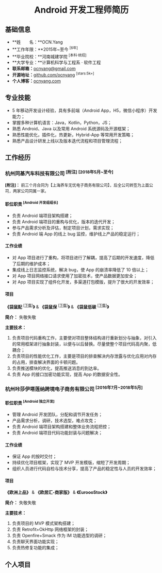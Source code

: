 <h1 align=center>Android 开发工程师简历</h1>

## 基础信息

- **姓　　名：**OCN.Yang
- **工作年限：**2015年~至今 <sup>[6年]</sup>
- **毕业院校：**河南城建学院 <sup>[本科·统招]</sup>
- **大学专业：**计算机科学与工程系 · 软件工程
- **联系邮箱：**[ocnyang@gmail.com](mailto:ocnyang@gmail.com)
- **开源地址：**[github.com/ocnyang](https://github.com/ocnyang) <sup>[stars:5k+]</sup>
- **个人博客：**[ocnyang.com](http://ocnyang.com/)

## 专业技能
* 5 年移动开发设计经验，具有多前端（Android App，H5，微信小程序）开发能力；
* 掌握多种计算机语言：Java，Kotlin，Python，JS；
* 熟悉 Android、Java 以及常用 Android 系统源码及开源框架；
* 熟悉性能优化，插件化，热更新，Hybrid-App 等常用开发策略；
* 熟悉产品设计研发上线以及版本迭代流程和项目管理流程；

## 工作经历
### 杭州同基汽车科技有限公司 <sup>[附注]</sup> <sup>[2018年5月~至今]</sup>
<font size=2 >**[附注]：** 前三个月合同为【上海养车无忧电子商务有限公司】，后全公司转签为上面公司，两家公司同属一家。</font>

#### 职位职责 <sup>[Android 开发组组长]</sup>  
* 负责 Android 端项目架构搭建；
* 负责 Android 端项目的重构与优化，版本的迭代开发；
* 参与产品需求分析及评估，制定项目计划，需求实现；
* 负责 Android 端 App 的线上 bug 监控，维护线上产品的稳定运行；

#### 工作业绩  
* 对 App 项目进行了重构，将项目进行了解耦，提高了后期的开发速度，降低了后期的维护成本；
* 集成线上日志监控系统，解决 bug，使 App 的崩溃率降低了 10 倍以上；
* 对 App 项目网络接口请求使用了加密技术，使产品数据更加安全；
* 对 App 项目实现了组件化开发，多渠道打包模版，提升了很大的开发效率；

#### 项目
**《袋鼠配** <sup>[[下载][link_autoparts]]</sup>**》** & **《袋鼠保** <sup>[[下载][link_cloud]]</sup>**》** & **《袋鼠低碳** <sup>[[下载][link_recycling]]</sup>**》** 

**简介：**
失敬失敬

**主要技术：**
1. 负责项目代码重构工作，主要使对项目整体结构进行重新划分与抽象，对引入的常用框架进行抽象封装，以便与以后替换。尽量使整个项目代码高内聚，低耦合；
2. 负责项目的性能优化工作，主要是项目的排查解决内存泄露与优化应用对内存的占用，排查解决界面的卡顿问题。
3. 负责推送模块的优化，提高推送消息的到达率。
4. 负责 App 的接口加密功能实现，提高 App 的数据安全性。

### 杭州咔莎伊塔莲纳跨境电子商务有限公司 <sup>[2016年7月~2018年5月]</sup>

#### 职位职责 <sup>[Android 独立开发]</sup>  
* 管理 Android 开发团队，分配和调节开发任务；
* 产品需求分析，调研，技术选型，难点攻克；
* 负责 Android 端项目架构搭建和整体业务流程把控；
* 负责 Android 端项目代码功能封装与问题解决；

#### 工作业绩
* 保证 App 的按时交付；
* 持续优化项目框架，实现了 MVP 开发模版，缩短了开发周期；
* 组织人员进行代码自检与技术分享，提高了产品的稳定性与人员的开发效率；

#### 项目
**《欧洲上品》** & **《欧居汇-商家版》** & **《EuroooStock》**

**简介：**
失敬失敬

**主要技术：**
1. 负责项目的 MVP 模式架构搭建；
2. 负责 Retrofit+OkHttp 网络框架的封装；
3. 负责 Openfire+Smack 作为 IM 功能选型的调研；
4. 负责聊天界面功能实现；
5. 负责热修复功能的集成；

## 个人项目


<!--[TOC]-->

[link_autoparts]: https://sj.qq.com/myapp/detail.htm?apkName=com.tongji.autoparts&info=587C6D9A25B3C1CCCB815539187B435A "袋鼠配应用宝下载地址"
[link_cloud]: https://sj.qq.com/myapp/detail.htm?apkName=com.tongji.cloud&info=A7B87BC05D047D7074A0E97DA5857ACE "袋鼠保应用宝下载地址"
[link_recycling]: https://appgallery.huawei.com/#/app/C102979409 "袋鼠低碳华为应用市场下载地址"
